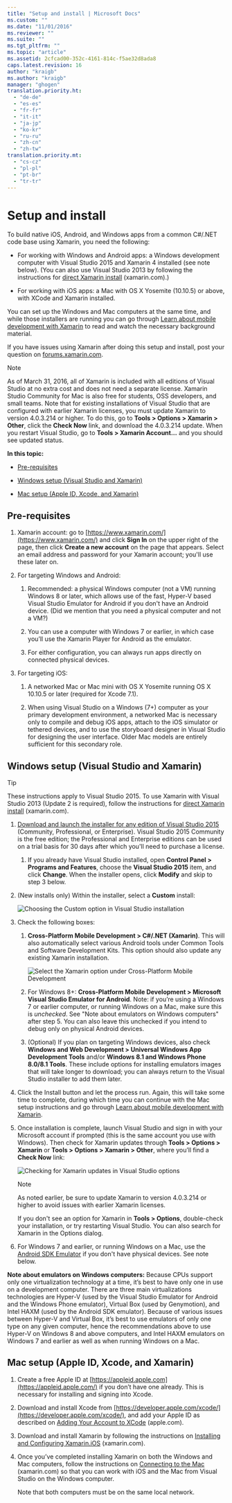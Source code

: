 ```yaml
---
title: "Setup and install | Microsoft Docs"
ms.custom: ""
ms.date: "11/01/2016"
ms.reviewer: ""
ms.suite: ""
ms.tgt_pltfrm: ""
ms.topic: "article"
ms.assetid: 2cfcad00-352c-4161-814c-f5ae32d8ada8
caps.latest.revision: 16
author: "kraigb"
ms.author: "kraigb"
manager: "ghogen"
translation.priority.ht: 
  - "de-de"
  - "es-es"
  - "fr-fr"
  - "it-it"
  - "ja-jp"
  - "ko-kr"
  - "ru-ru"
  - "zh-cn"
  - "zh-tw"
translation.priority.mt: 
  - "cs-cz"
  - "pl-pl"
  - "pt-br"
  - "tr-tr"
---
```

# Setup and install
To build native iOS, Android, and Windows apps from a common C#/.NET code base using Xamarin, you need the following:  
  
-   For working with Windows and Android apps: a Windows development computer with Visual Studio 2015 and Xamarin 4 installed (see note below). (You can also use Visual Studio 2013 by following the instructions for [direct Xamarin install](https://developer.xamarin.com/guides/cross-platform/getting_started/requirements/#install) (xamarin.com).)   
  
-   For working with iOS apps: a Mac with OS X Yosemite (10.10.5) or above, with XCode and Xamarin installed.  
  
 You can set up the Windows and Mac computers at the same time, and while those installers are running you can go through [Learn about mobile development with Xamarin](../cross-platform/learn-about-mobile-development-with-xamarin.md) to read and watch the necessary background material.  
 
If you have issues using Xamarin after doing this setup and install, post your question on [forums.xamarin.com](http://forums.xamarin.com/).
  
> [!NOTE]
>  As of March 31, 2016, all of Xamarin is included with all editions of Visual Studio at no extra cost and does not need a separate license. Xamarin Studio Community for Mac is also free for students, OSS developers, and small teams. Note that for existing installations of Visual Studio that are configured with earlier Xamarin licenses, you must update Xamarin to version 4.0.3.214 or higher. To do this, go to **Tools > Options > Xamarin > Other**, click the **Check Now** link, and download the 4.0.3.214 update. When you restart Visual Studio, go to **Tools > Xamarin Account...** and you should see updated status.  
  
 **In this topic:**  
  
-   [Pre-requisites](#prereq)  
  
-   [Windows setup (Visual Studio and Xamarin)](#windows)  
  
-   [Mac setup (Apple ID, Xcode, and Xamarin)](#mac)  
  
##  <a name="prereq"></a> Pre-requisites  
  
1.  Xamarin account: go to [https://www.xamarin.com/](https://www.xamarin.com/) and click **Sign In** on the upper right of the page, then click **Create a new account** on the page that appears. Select an email address and password for your Xamarin account; you'll use these later on.  
  
2.  For targeting Windows and Android:  
  
    1.  Recommended: a physical Windows computer (not a VM) running Windows 8 or later, which allows use of the fast, Hyper-V based Visual Studio Emulator for Android if you don't have an Android device. (Did we mention that you need a physical computer and not a VM?)  
  
    2.  You can use a computer with Windows 7 or earlier, in which case you’ll use the Xamarin Player for Android as the emulator. 
    
    3. For either configuration, you can always run apps directly on connected physical devices.  
  
3.  For targeting iOS:  
  
    1.  A networked Mac or Mac mini with OS X Yosemite running OS X 10.10.5 or later (required for Xcode 7.1).  
  
    2.  When using Visual Studio on a Windows (7+) computer as your primary development environment, a networked Mac is necessary only to compile and debug iOS apps, attach to the iOS simulator or tethered devices, and to use the storyboard designer in Visual Studio for designing the user interface. Older Mac models are entirely sufficient for this secondary role.  
  
##  <a name="windows"></a> Windows setup (Visual Studio and Xamarin)  
  
> [!TIP]
>  These instructions apply to Visual Studio 2015. To use Xamarin with Visual Studio 2013 (Update 2 is required),  follow the instructions for [direct Xamarin install](https://developer.xamarin.com/guides/cross-platform/getting_started/requirements/#install) (xamarin.com).  
  
1.  [Download and launch the installer for any edition of Visual Studio 2015](https://www.visualstudio.com/en-us/downloads/download-visual-studio-vs.aspx) (Community, Professional, or Enterprise). Visual Studio 2015 Community is the free edition; the Professional and Enterprise editions can be used on a trial basis for 30 days after which you'll need to purchase a license.  
  
    1.  If you already have Visual Studio installed, open **Control Panel > Programs and Features**, choose the **Visual Studio 2015** item, and click **Change**. When the installer opens, click **Modify** and skip to step 3 below.  
  
2.  (New installs only) Within the installer, select a **Custom** install:  
  
     ![Choosing the Custom option in Visual Studio installation](../cross-platform/media/cross-plat-xamarin-setup-1.png "Cross-Plat Xamarin Setup 1")  
  
3.  Check the following boxes:  
  
    1.  **Cross-Platform Mobile Development > C#/.NET (Xamarin)**. This will also automatically select various Android tools under Common Tools and Software Development Kits. This option should also update any existing Xamarin installation.  
  
         ![Select the Xamarin option under Cross&#45;Platform Mobile Development](../cross-platform/media/cross-plat-xamarin-setup-2.png "Cross-Plat Xamarin Setup 2")  
  
    2.  For Windows 8+: **Cross-Platform Mobile Development > Microsoft Visual Studio Emulator for Android**. Note: if you’re using a Windows 7 or earlier computer, or running Windows on a Mac, make sure this is *unchecked*. See "Note about emulators on Windows computers" after step 5. You can also leave this unchecked if you intend to debug only on physical Android devices.  
  
    3.  (Optional) If you plan on targeting Windows devices, also check **Windows and Web Development > Universal Windows App Development Tools** and/or **Windows 8.1 and Windows Phone 8.0/8.1 Tools**. These include options for installing emulators images that will take longer to download; you can always return to the Visual Studio installer to add them later.  
  
4.  Click the Install button and let the process run. Again, this will take some time to complete, during which time you can continue with the Mac setup instructions and go through [Learn about mobile development with Xamarin](../cross-platform/learn-about-mobile-development-with-xamarin.md).  
  
5.  Once installation is complete, launch Visual Studio and sign in with your Microsoft account if prompted (this is the same account you use with Windows). Then check for Xamarin updates through **Tools > Options > Xamarin** or **Tools > Options > Xamarin > Other**, where you’ll find a **Check Now** link:  
  
     ![Checking for Xamarin updates in Visual Studio options](../cross-platform/media/cross-plat-xamarin-setup-3.png "Cross-Plat Xamarin Setup 3")  
  
    > [!NOTE]
    >  As noted earlier, be sure to update Xamarin to version 4.0.3.214 or higher to avoid issues with earlier Xamarin licenses.  

    If you don't see an option for Xamarin in **Tools > Options**, double-check your installation, or try restarting Visual Studio. You can also search for Xamarin in the Options dialog.
      
6.  For Windows 7 and earlier, or running Windows on a Mac, use the [Android SDK Emulator](https://developer.xamarin.com/guides/android/deployment,_testing,_and_metrics/debug-on-emulator/android-sdk-emulator/) if you don't have physical devices. See note below.  
  
 **Note about emulators on Windows computers:** Because CPUs support only one virtualization technology at a time, it’s best to have only one in use on a development computer. There are three main virtualizations technologies are Hyper-V (used by the Visual Studio Emulator for Android and the Windows Phone emulator), Virtual Box (used by Genymotion), and Intel HAXM (used by the Android SDK emulator). Because of various issues between Hyper-V and Virtual Box, it’s best to use emulators of only one type on any given computer, hence the recommendations above to use Hyper-V on Windows 8 and above computers, and Intel HAXM emulators on Windows 7 and earlier as well as when running Windows on a Mac.  
  
##  <a name="mac"></a> Mac setup (Apple ID, Xcode, and Xamarin)  
  
1.  Create a free Apple ID at [https://appleid.apple.com](https://appleid.apple.com/) if you don’t have one already. This is necessary for installing and signing into Xcode.  
  
2.  Download and install Xcode from  [https://developer.apple.com/xcode/](https://developer.apple.com/xcode/), and add your Apple ID as described on [Adding Your Account to XCode](https://developer.apple.com/library/content/documentation/IDEs/Conceptual/AppStoreDistributionTutorial/AddingYourAccounttoXcode/AddingYourAccounttoXcode.html#//apple_ref/doc/uid/TP40013839-CH40-SW1) (apple.com).  
  
3.  Download and install Xamarin by following the instructions on [Installing and Configuring Xamarin.iOS](http://developer.xamarin.com/guides/ios/getting_started/installation/mac/) (xamarin.com).  
  
4.  Once you’ve completed installing Xamarin on both the Windows and Mac computers, follow the instructions on [Connecting to the Mac](http://developer.xamarin.com/guides/ios/getting_started/installation/windows/xamarin-mac-agent/) (xamarin.com) so that you can work with iOS and the Mac from Visual Studio on the Windows computer.  
  
     Note that both computers must be on the same local network.